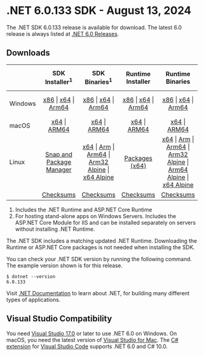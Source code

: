 # .NET 6.0.133 SDK - August 13, 2024

The .NET SDK 6.0.133 release is available for download. The latest 6.0 release is always listed at [.NET 6.0 Releases](../README.md).

## Downloads

|           | SDK Installer<sup>1</sup>                        | SDK Binaries<sup>1</sup>                 | Runtime Installer                                        | Runtime Binaries                                 | ASP.NET Core Runtime           |Windows Desktop Runtime          |
| --------- | :------------------------------------------:     | :----------------------:                 | :---------------------------:                            | :-------------------------:                      | :-----------------:            | :-----------------:            |
| Windows   | [x86][dotnet-sdk-win-x86.exe] \| [x64][dotnet-sdk-win-x64.exe] \| [Arm64][dotnet-sdk-win-arm64.exe] | [x86][dotnet-sdk-win-x86.zip] \| [x64][dotnet-sdk-win-x64.zip] \|  [Arm64][dotnet-sdk-win-arm64.zip] | [x86][dotnet-runtime-win-x86.exe] \| [x64][dotnet-runtime-win-x64.exe] \| [Arm64][dotnet-runtime-win-arm64.exe] | [x86][dotnet-runtime-win-x86.zip] \| [x64][dotnet-runtime-win-x64.zip] \| [Arm64][dotnet-runtime-win-arm64.zip] | [x86][aspnetcore-runtime-win-x86.exe] \| [x64][aspnetcore-runtime-win-x64.exe] \|<br/> [Hosting Bundle][dotnet-hosting-win.exe]<sup>2</sup> | [x86][windowsdesktop-runtime-win-x86.exe] \| [x64][windowsdesktop-runtime-win-x64.exe] \| [Arm64][windowsdesktop-runtime-win-arm64.exe] |
| macOS     | [x64][dotnet-sdk-osx-x64.pkg] \| [ARM64][dotnet-sdk-osx-arm64.pkg] | [x64][dotnet-sdk-osx-x64.tar.gz] \| [ARM64][dotnet-sdk-osx-arm64.tar.gz]  | [x64][dotnet-runtime-osx-x64.pkg] \| [ARM64][dotnet-runtime-osx-arm64.pkg] | [x64][dotnet-runtime-osx-x64.tar.gz] \| [ARM64][dotnet-runtime-osx-arm64.tar.gz]| [x64][aspnetcore-runtime-osx-x64.tar.gz] \| [ARM64][aspnetcore-runtime-osx-arm64.tar.gz] | - |<sup>1</sup>
| Linux     |  [Snap and Package Manager](../install-linux.md)  | [x64][dotnet-sdk-linux-x64.tar.gz] \| [Arm][dotnet-sdk-linux-arm.tar.gz]  \| [Arm64][dotnet-sdk-linux-arm64.tar.gz] \| [Arm32 Alpine][dotnet-sdk-linux-musl-arm.tar.gz]  \| [x64 Alpine][dotnet-sdk-linux-musl-x64.tar.gz] | [Packages (x64)][linux-packages] | [x64][dotnet-runtime-linux-x64.tar.gz] \| [Arm][dotnet-runtime-linux-arm.tar.gz] \| [Arm64][dotnet-runtime-linux-arm64.tar.gz] \| [Arm32 Alpine][dotnet-runtime-linux-musl-arm.tar.gz] \| [Arm64 Alpine][dotnet-runtime-linux-musl-arm64.tar.gz] \| [x64 Alpine][dotnet-runtime-linux-musl-x64.tar.gz]  | [x64][aspnetcore-runtime-linux-x64.tar.gz]<sup>1</sup>  \| [Arm][aspnetcore-runtime-linux-arm.tar.gz]<sup>1</sup> \| [Arm64][aspnetcore-runtime-linux-arm64.tar.gz]<sup>1</sup> \| [x64 Alpine][aspnetcore-runtime-linux-musl-x64.tar.gz] | - | <sup>1</sup> |
|  | [Checksums][checksums-sdk]                             | [Checksums][checksums-sdk]                                      | [Checksums][checksums-runtime]                             | [Checksums][checksums-runtime]  | [Checksums][checksums-runtime]  | [Checksums][checksums-runtime]

1. Includes the .NET Runtime and ASP.NET Core Runtime
2. For hosting stand-alone apps on Windows Servers. Includes the ASP.NET Core Module for IIS and can be installed separately on servers without installing .NET Runtime.

The .NET SDK includes a matching updated .NET Runtime. Downloading the Runtime or ASP.NET Core packages is not needed when installing the SDK.

You can check your .NET SDK version by running the following command. The example version shown is for this release.

```console
$ dotnet --version
6.0.133
```

Visit [.NET Documentation](https://learn.microsoft.com/dotnet/core/) to learn about .NET, for building many different types of applications.

## Visual Studio Compatibility

You need [Visual Studio 17.0](https://visualstudio.microsoft.com) or later to use .NET 6.0 on Windows. On macOS, you need the latest version of [Visual Studio for Mac](https://visualstudio.microsoft.com/vs/mac/). The [C# extension](https://code.visualstudio.com/docs/languages/dotnet) for [Visual Studio Code](https://code.visualstudio.com/) supports .NET 6.0 and C# 10.0.

[blob-runtime]: https://dotnetcli.blob.core.windows.net/dotnet/Runtime/
[blob-sdk]: https://dotnetcli.blob.core.windows.net/dotnet/Sdk/
[release-notes]: https://github.com/dotnet/core/blob/main/release-notes/6.0/6.0.33/6.0.133.md

[checksums-runtime]: https://dotnetcli.blob.core.windows.net/dotnet/checksums/6.0.33-sha.txt
[checksums-sdk]: https://dotnetcli.blob.core.windows.net/dotnet/checksums/6.0.33-sha.txt

[linux-install]: https://learn.microsoft.com/dotnet/core/install/linux
[linux-setup]: https://github.com/dotnet/core/blob/main/Documentation/linux-setup.md

[dotnet-blog]:  https://devblogs.microsoft.com/dotnet/May-2024-updates/
[aspnet-blog]: https://devblogs.microsoft.com/dotnet/announcing-asp-net-core-in-net-6/
[maui-blog]: https://devblogs.microsoft.com/dotnet/update-on-dotnet-maui/
[linux-packages]: ../install-linux.md



[//]: # ( Runtime 6.0.33)
[dotnet-runtime-linux-arm.tar.gz]: https://download.visualstudio.microsoft.com/download/pr/19a5a6e5-87bf-44b2-b7ed-ac44e9a253b8/00fca686dc0139022528dbe5f6e0f0b3/dotnet-runtime-6.0.33-linux-arm.tar.gz
[dotnet-runtime-linux-arm64.tar.gz]: https://download.visualstudio.microsoft.com/download/pr/694cd8af-7e9f-4161-8c1d-1c9a7b1d074f/d3a8dc90d971ec4f135f6452c176dc93/dotnet-runtime-6.0.33-linux-arm64.tar.gz
[dotnet-runtime-linux-musl-arm.tar.gz]: https://download.visualstudio.microsoft.com/download/pr/e311cc4b-e2a4-46ef-8f0f-5996ac64e6d2/0a423f3d95284288d08250ce9e34ba06/dotnet-runtime-6.0.33-linux-musl-arm.tar.gz
[dotnet-runtime-linux-musl-arm64.tar.gz]: https://download.visualstudio.microsoft.com/download/pr/6c147b46-cd90-4412-9df3-ca84fe040261/d026454e65fe16a83590bd75f139fbf4/dotnet-runtime-6.0.33-linux-musl-arm64.tar.gz
[dotnet-runtime-linux-musl-x64.tar.gz]: https://download.visualstudio.microsoft.com/download/pr/28d86acf-06f5-4bff-919b-28a26264591b/452ad01a142981b4ee4fd55b97117cf7/dotnet-runtime-6.0.33-linux-musl-x64.tar.gz
[dotnet-runtime-linux-x64.tar.gz]: https://download.visualstudio.microsoft.com/download/pr/250c78ac-a53f-4679-ad2a-cc31fa4c4001/204b39eb9634a8dd9f39cbcaf56030f2/dotnet-runtime-6.0.33-linux-x64.tar.gz
[dotnet-runtime-osx-arm64.pkg]: https://download.visualstudio.microsoft.com/download/pr/5f558675-c42d-46ad-904b-66f8e720391b/2e135412543676a0b2f554e6a8fae3ae/dotnet-runtime-6.0.33-osx-arm64.pkg
[dotnet-runtime-osx-arm64.tar.gz]: https://download.visualstudio.microsoft.com/download/pr/aad5df88-c193-4579-b847-633186659a2f/1688cb1838ae0f0b67d16f3ed808f566/dotnet-runtime-6.0.33-osx-arm64.tar.gz
[dotnet-runtime-osx-x64.pkg]: https://download.visualstudio.microsoft.com/download/pr/0140d848-6fb1-4c5c-ab11-dd95822055b9/57907e08f532ec4a76895d1872679dd9/dotnet-runtime-6.0.33-osx-x64.pkg
[dotnet-runtime-osx-x64.tar.gz]: https://download.visualstudio.microsoft.com/download/pr/82217487-71ef-43cb-8678-d293b802b5a6/cfe49dd7b7e0e3040d4fdc9258c61dde/dotnet-runtime-6.0.33-osx-x64.tar.gz
[dotnet-runtime-win-arm64.exe]: https://download.visualstudio.microsoft.com/download/pr/4a783c02-985d-4724-afa8-ba8d4368c8d3/a6a3a2406f1e7e393c2fd3d5b933d0a6/dotnet-runtime-6.0.33-win-arm64.exe
[dotnet-runtime-win-arm64.zip]: https://download.visualstudio.microsoft.com/download/pr/e0859868-7d1b-40b1-b254-6f7472650c3f/e8533daf7603a7e847f56426e3317f63/dotnet-runtime-6.0.33-win-arm64.zip
[dotnet-runtime-win-x64.exe]: https://download.visualstudio.microsoft.com/download/pr/3c01bbe6-a49d-468f-8335-f195588f582f/b935469e8480e611eae4d79b2e51965e/dotnet-runtime-6.0.33-win-x64.exe
[dotnet-runtime-win-x64.zip]: https://download.visualstudio.microsoft.com/download/pr/1f5fc2af-aa55-4360-9485-3188cd62998e/fd8028bddf0a715ef74f6c8423c5b401/dotnet-runtime-6.0.33-win-x64.zip
[dotnet-runtime-win-x86.exe]: https://download.visualstudio.microsoft.com/download/pr/ef2dbfa6-683e-4ff3-9a17-9f3001d6bdf2/acf6114cce3533200116016b83e76ea7/dotnet-runtime-6.0.33-win-x86.exe
[dotnet-runtime-win-x86.zip]: https://download.visualstudio.microsoft.com/download/pr/474696e2-79d5-463f-88df-6e874fe19d40/c31007a372025365992e1a0aa047a572/dotnet-runtime-6.0.33-win-x86.zip

[//]: # ( WindowsDesktop 6.0.33)
[windowsdesktop-runtime-win-arm64.exe]: https://download.visualstudio.microsoft.com/download/pr/9018e445-0559-4dd4-bffb-c772adf808e1/adcf2f02a07e1663ff1a97a8a42e9f96/windowsdesktop-runtime-6.0.33-win-arm64.exe
[windowsdesktop-runtime-win-arm64.zip]: https://download.visualstudio.microsoft.com/download/pr/0afc5e64-c740-42d5-bd2e-5b7a2a6086e5/ba80390853ed33cb9b491a47d1d4833c/windowsdesktop-runtime-6.0.33-win-arm64.zip
[windowsdesktop-runtime-win-x64.exe]: https://download.visualstudio.microsoft.com/download/pr/3ebc1f91-a5ba-477e-9353-198fa4e13371/35f447d6820b078fd18523764a4f0213/windowsdesktop-runtime-6.0.33-win-x64.exe
[windowsdesktop-runtime-win-x64.zip]: https://download.visualstudio.microsoft.com/download/pr/d7d9167d-216f-4d50-95d5-634f550083c7/f2cf30e9ee801dd6d019f11adaa439ef/windowsdesktop-runtime-6.0.33-win-x64.zip
[windowsdesktop-runtime-win-x86.exe]: https://download.visualstudio.microsoft.com/download/pr/8029cdb3-0f5f-4018-bff7-bacd9b9357f8/daf6c8b102a3bdfbbf235cfa0e46f901/windowsdesktop-runtime-6.0.33-win-x86.exe
[windowsdesktop-runtime-win-x86.zip]: https://download.visualstudio.microsoft.com/download/pr/865cb605-99af-4282-8c68-ea5cea847fec/eeac48ec11ea05db9b6ac1f5152b47f3/windowsdesktop-runtime-6.0.33-win-x86.zip

[//]: # ( ASP 6.0.33)
[aspnetcore-runtime-linux-arm.tar.gz]: https://download.visualstudio.microsoft.com/download/pr/4ac9397f-3f4a-4cd0-aba2-35e7f1b47396/9823f50c32028899f430bc3ae87251b1/aspnetcore-runtime-6.0.33-linux-arm.tar.gz
[aspnetcore-runtime-linux-arm64.tar.gz]: https://download.visualstudio.microsoft.com/download/pr/0c5a5f3a-881e-4ceb-a334-c5e3b210eef8/9834ffebacea659cd14d272fb01f81c4/aspnetcore-runtime-6.0.33-linux-arm64.tar.gz
[aspnetcore-runtime-linux-musl-arm.tar.gz]: https://download.visualstudio.microsoft.com/download/pr/e9b663a7-2199-4111-b18e-5ec1f2f2f87e/1746ce0319914f58806f523c6f6ed24d/aspnetcore-runtime-6.0.33-linux-musl-arm.tar.gz
[aspnetcore-runtime-linux-musl-arm64.tar.gz]: https://download.visualstudio.microsoft.com/download/pr/a4b5cbf6-85d9-46a0-b698-aaf3cde78d34/e1d46fec4ac226e170ccbacbf111d911/aspnetcore-runtime-6.0.33-linux-musl-arm64.tar.gz
[aspnetcore-runtime-linux-musl-x64.tar.gz]: https://download.visualstudio.microsoft.com/download/pr/94348e55-d279-4667-abf6-00a70cfa4773/67a06176a4ac8fbab11013cd728ed823/aspnetcore-runtime-6.0.33-linux-musl-x64.tar.gz
[aspnetcore-runtime-linux-x64.tar.gz]: https://download.visualstudio.microsoft.com/download/pr/91f66f75-bd3e-48f1-acb9-99c0da753f96/42c47999ee4c4d108774536afe5da160/aspnetcore-runtime-6.0.33-linux-x64.tar.gz
[aspnetcore-runtime-osx-arm64.tar.gz]: https://download.visualstudio.microsoft.com/download/pr/74fa4afa-a6d6-4c32-8ef7-fe88148f10cd/c887bff014d198532ba942988cba124b/aspnetcore-runtime-6.0.33-osx-arm64.tar.gz
[aspnetcore-runtime-osx-x64.tar.gz]: https://download.visualstudio.microsoft.com/download/pr/d4641b35-5b85-4250-9913-0f6a2c276888/bd8483d09a767f6c19f9274da2819624/aspnetcore-runtime-6.0.33-osx-x64.tar.gz
[aspnetcore-runtime-win-arm64.zip]: https://download.visualstudio.microsoft.com/download/pr/896a6916-cbdf-446b-b053-bf57d8d6f874/0db72fb2b1b6fe006f634fbbcd2adf72/aspnetcore-runtime-6.0.33-win-arm64.zip
[aspnetcore-runtime-win-x64.exe]: https://download.visualstudio.microsoft.com/download/pr/c4b74fa0-cea3-49f4-8765-ce1dd12d37c8/6f0c2d210864d89743fc7211c2f48edd/aspnetcore-runtime-6.0.33-win-x64.exe
[aspnetcore-runtime-win-x64.zip]: https://download.visualstudio.microsoft.com/download/pr/aa3d14d7-f46f-4d7c-bf4a-2f46ddc7da1e/2e5d375269311d6b278df5c7c6b5aaa9/aspnetcore-runtime-6.0.33-win-x64.zip
[aspnetcore-runtime-win-x86.exe]: https://download.visualstudio.microsoft.com/download/pr/4286a987-b0b8-4fb7-abc6-5422f71387e5/06cc7fa445b8d367ccb37ce1394ff715/aspnetcore-runtime-6.0.33-win-x86.exe
[aspnetcore-runtime-win-x86.zip]: https://download.visualstudio.microsoft.com/download/pr/a5003e18-1ae9-46ee-a78b-d914d5a8835a/81069abf0c3dee5339c7d13026160630/aspnetcore-runtime-6.0.33-win-x86.zip
[dotnet-hosting-win.exe]: https://download.visualstudio.microsoft.com/download/pr/a154cee6-ab21-409b-8611-fb6c3b5b7513/b7da806505271536441f05ebd59627b2/dotnet-hosting-6.0.33-win.exe

[//]: # ( SDK 6.0.133)
[dotnet-sdk-linux-arm.tar.gz]: https://download.visualstudio.microsoft.com/download/pr/af2b3ac2-cf96-4087-809b-60192e8564d0/952e49c2581e6c73d6229c2ce14e994d/dotnet-sdk-6.0.133-linux-arm.tar.gz
[dotnet-sdk-linux-arm64.tar.gz]: https://download.visualstudio.microsoft.com/download/pr/759c84b7-4d67-4eb4-94c6-0214d150db31/aea9ac1878560278c50174ee213d88c6/dotnet-sdk-6.0.133-linux-arm64.tar.gz
[dotnet-sdk-linux-musl-arm.tar.gz]: https://download.visualstudio.microsoft.com/download/pr/b700d687-929e-4e81-be67-1f7f39cd01da/f9d75264cbf2786cae51edfd57c72208/dotnet-sdk-6.0.133-linux-musl-arm.tar.gz
[dotnet-sdk-linux-musl-arm64.tar.gz]: https://download.visualstudio.microsoft.com/download/pr/f92a7e79-c792-48bb-8d07-4a6ee24b62d6/26bc7013753251407efd71eaf6ad8a3a/dotnet-sdk-6.0.133-linux-musl-arm64.tar.gz
[dotnet-sdk-linux-musl-x64.tar.gz]: https://download.visualstudio.microsoft.com/download/pr/31aa43a2-5537-4423-8994-564c25089f9e/872a4380086a5a174025e2835a2fe043/dotnet-sdk-6.0.133-linux-musl-x64.tar.gz
[dotnet-sdk-linux-x64.tar.gz]: https://download.visualstudio.microsoft.com/download/pr/3fd189c1-072f-4193-8f1c-663b68b9b06f/bf63007e0f0ba0b3d07f1af06c1dee6a/dotnet-sdk-6.0.133-linux-x64.tar.gz
[dotnet-sdk-osx-arm64.pkg]: https://download.visualstudio.microsoft.com/download/pr/85d7e886-bb4b-422b-90e4-97ae22401f57/2c4bd551d1469dda42eb82ec84946e56/dotnet-sdk-6.0.133-osx-arm64.pkg
[dotnet-sdk-osx-arm64.tar.gz]: https://download.visualstudio.microsoft.com/download/pr/fee562a1-baa6-4e8f-a3dd-2c49eae8a891/564d31d1daea39179782c413f99c6160/dotnet-sdk-6.0.133-osx-arm64.tar.gz
[dotnet-sdk-osx-x64.pkg]: https://download.visualstudio.microsoft.com/download/pr/74e14a26-1401-492d-85e8-7d92f5070dcd/536c50b093bc95238863f53122ddacad/dotnet-sdk-6.0.133-osx-x64.pkg
[dotnet-sdk-osx-x64.tar.gz]: https://download.visualstudio.microsoft.com/download/pr/c8f09b91-04fe-4d0a-8d01-0556c53f2a5d/cbfe49b3182a2c4ebc7aecd22b6ac881/dotnet-sdk-6.0.133-osx-x64.tar.gz
[dotnet-sdk-win-arm64.exe]: https://download.visualstudio.microsoft.com/download/pr/060d8b01-95bc-46c1-b600-ae507ac1b762/63ac01be637577461ddba0471baa1b50/dotnet-sdk-6.0.133-win-arm64.exe
[dotnet-sdk-win-arm64.zip]: https://download.visualstudio.microsoft.com/download/pr/b023f3c9-b8a5-4a7b-a366-9b750659b361/a130b737f0b333e58649e2d9facfb351/dotnet-sdk-6.0.133-win-arm64.zip
[dotnet-sdk-win-x64.exe]: https://download.visualstudio.microsoft.com/download/pr/d39fe118-d7d9-4f00-add0-860ae0a5d34c/0600a9c7c520fcdeb1c3dfc1dcfeab20/dotnet-sdk-6.0.133-win-x64.exe
[dotnet-sdk-win-x64.zip]: https://download.visualstudio.microsoft.com/download/pr/4acdc675-0ff4-490b-8f72-ca995df0eb53/53e121057fe53a55153d03fcce6e0af6/dotnet-sdk-6.0.133-win-x64.zip
[dotnet-sdk-win-x86.exe]: https://download.visualstudio.microsoft.com/download/pr/0b870df1-1fae-489f-a035-2cbd41726cd4/d44c685cd37ac022c12eab695d14694b/dotnet-sdk-6.0.133-win-x86.exe
[dotnet-sdk-win-x86.zip]: https://download.visualstudio.microsoft.com/download/pr/a44c9466-5f16-4e73-bc72-c202038125a9/3f93e47d833fd3df6550d0ed50e7ae71/dotnet-sdk-6.0.133-win-x86.zip

